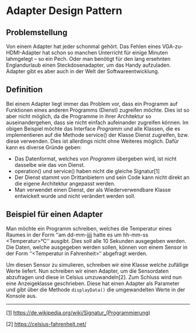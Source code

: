 # Adapter Design Pattern



## Problemstellung

Von einem Adapter hat jeder schonmal gehört. Das Fehlen eines VGA-zu-HDMI-Adapter hat schon so manchen Unterricht für einige Minuten lahmgelegt – so ein Pech. Oder man benötigt für den lang ersehnten Englandurlaub einen Steckdosenadapter, um das Handy aufzuladen. Adapter gibt es aber auch in der Welt der Softwareentwicklung. 



## Definition

Bei einem Adapter liegt immer das Problem vor, dass ein Programm auf Funktionen eines anderen Programms (Dienst) zugreifen möchte. Dies ist so aber nicht möglich, da die Programme in ihrer Architektur so auseinandergehen, dass sie nicht einfach aufeinander zugreifen können. Im obigen Beispiel möchte das Interface *Programm* und alle Klassen, die es implementieren auf die Methode service() der Klasse Dienst zugreifen, bzw. diese verwenden. Dies ist allerdings nicht ohne Weiteres möglich. Dafür kann es diverse Gründe geben:

- Das Datenformat, welches von *Programm* übergeben wird, ist nicht dasselbe wie das von Dienst. 
- operation() und service() haben nicht die gleiche Signatur[1]
- Der Dienst stammt von Drittanbietern und sein Code kann nicht direkt an die eigene Architektur angepasst werden.
- Man verwendet einen Dienst, der als Wiederverwendbare Klasse entwickelt wurde und nicht verändert werden soll.



## Beispiel für einen Adapter

Man möchte ein Programm schreiben, welches die Temperatur eines Raumes in der Form ‘‘am dd-mm-jjjj hatte es um hh-mm-ss \<Temperatur>°C‘‘ ausgibt. Dies soll alle 10 Sekunden ausgegeben werden. Die Daten, welche ausgegeben werden sollen, können von einem Sensor in der Form ‘‘\<Temperatur in Fahrenheit>‘‘ abgefragt werden.

Um diesen Sensor zu simulieren, schreiben wir eine Klasse welche zufällige Werte liefert. Nun schreiben wir einen Adapter, um die Sensordaten abzufragen und diese in Celsius umzuwandeln[2]. Zum Schluss wird nun eine Anzeigeklasse geschrieben. Diese hat einen Adapter als Parameter und gibt über die Methode `displayData()` die umgewandelten Werte in der Konsole aus. 



------

[[1\]](#_ftnref1) https://de.wikipedia.org/wiki/Signatur_(Programmierung)

[2] https://celsius-fahrenheit.net/